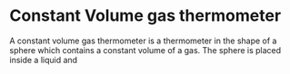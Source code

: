 # Constant Volume gas thermometer

A constant volume gas thermometer is a thermometer in the shape of a sphere which contains a constant volume of a gas. The sphere is placed inside a liquid and 
